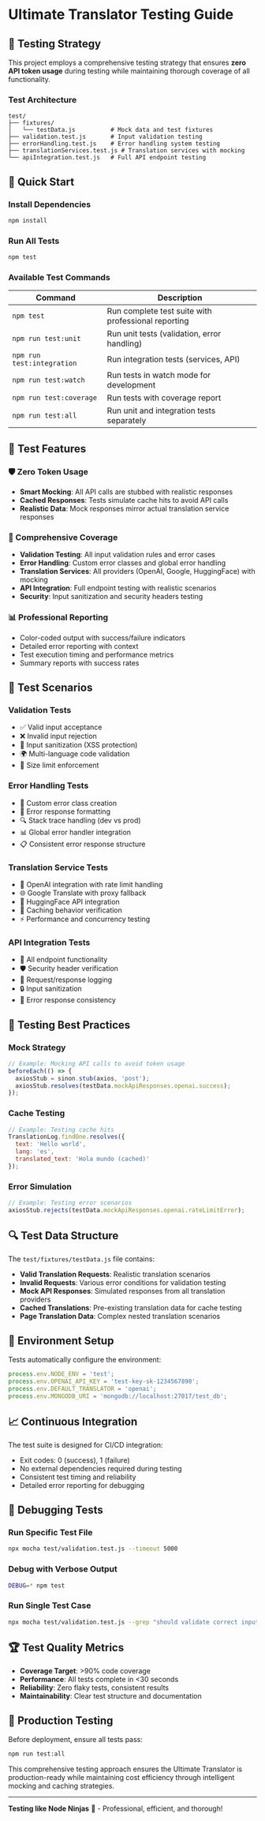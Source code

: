 # Ultimate Translator Testing Guide

## 🧪 Testing Strategy

This project employs a comprehensive testing strategy that ensures **zero API token usage** during testing while maintaining thorough coverage of all functionality.

### Test Architecture

```
test/
├── fixtures/
│   └── testData.js          # Mock data and test fixtures
├── validation.test.js       # Input validation testing
├── errorHandling.test.js    # Error handling system testing
├── translationServices.test.js # Translation services with mocking
└── apiIntegration.test.js   # Full API endpoint testing
```

## 🚀 Quick Start

### Install Dependencies
```bash
npm install
```

### Run All Tests
```bash
npm test
```

### Available Test Commands

| Command | Description |
|---------|-------------|
| `npm test` | Run complete test suite with professional reporting |
| `npm run test:unit` | Run unit tests (validation, error handling) |
| `npm run test:integration` | Run integration tests (services, API) |
| `npm run test:watch` | Run tests in watch mode for development |
| `npm run test:coverage` | Run tests with coverage report |
| `npm run test:all` | Run unit and integration tests separately |

## 🔧 Test Features

### 🛡️ Zero Token Usage
- **Smart Mocking**: All API calls are stubbed with realistic responses
- **Cached Responses**: Tests simulate cache hits to avoid API calls
- **Realistic Data**: Mock responses mirror actual translation service responses

### 🎯 Comprehensive Coverage
- **Validation Testing**: All input validation rules and error cases
- **Error Handling**: Custom error classes and global error handling
- **Translation Services**: All providers (OpenAI, Google, HuggingFace) with mocking
- **API Integration**: Full endpoint testing with realistic scenarios
- **Security**: Input sanitization and security headers testing

### 📊 Professional Reporting
- Color-coded output with success/failure indicators
- Detailed error reporting with context
- Test execution timing and performance metrics
- Summary reports with success rates

## 🧪 Test Scenarios

### Validation Tests
- ✅ Valid input acceptance
- ❌ Invalid input rejection
- 🔄 Input sanitization (XSS protection)
- 🌍 Multi-language code validation
- 📏 Size limit enforcement

### Error Handling Tests
- 🚨 Custom error class creation
- 📝 Error response formatting
- 🔍 Stack trace handling (dev vs prod)
- 📊 Global error handler integration
- 📋 Consistent error response structure

### Translation Service Tests
- 🤖 OpenAI integration with rate limit handling
- 🌐 Google Translate with proxy fallback
- 🤗 HuggingFace API integration
- 💾 Caching behavior verification
- ⚡ Performance and concurrency testing

### API Integration Tests
- 🔗 All endpoint functionality
- 🛡️ Security header verification
- 📝 Request/response logging
- 🔒 Input sanitization
- 🎯 Error response consistency

## 🎯 Testing Best Practices

### Mock Strategy
```javascript
// Example: Mocking API calls to avoid token usage
beforeEach(() => {
  axiosStub = sinon.stub(axios, 'post');
  axiosStub.resolves(testData.mockApiResponses.openai.success);
});
```

### Cache Testing
```javascript
// Example: Testing cache hits
TranslationLog.findOne.resolves({
  text: 'Hello world',
  lang: 'es',
  translated_text: 'Hola mundo (cached)'
});
```

### Error Simulation
```javascript
// Example: Testing error scenarios
axiosStub.rejects(testData.mockApiResponses.openai.rateLimitError);
```

## 🔍 Test Data Structure

The `test/fixtures/testData.js` file contains:
- **Valid Translation Requests**: Realistic translation scenarios
- **Invalid Requests**: Various error conditions for validation testing
- **Mock API Responses**: Simulated responses from all translation providers
- **Cached Translations**: Pre-existing translation data for cache testing
- **Page Translation Data**: Complex nested translation scenarios

## 🚨 Environment Setup

Tests automatically configure the environment:
```javascript
process.env.NODE_ENV = 'test';
process.env.OPENAI_API_KEY = 'test-key-sk-1234567890';
process.env.DEFAULT_TRANSLATOR = 'openai';
process.env.MONGODB_URI = 'mongodb://localhost:27017/test_db';
```

## 📈 Continuous Integration

The test suite is designed for CI/CD integration:
- Exit codes: 0 (success), 1 (failure)
- No external dependencies required during testing
- Consistent test timing and reliability
- Detailed error reporting for debugging

## 🔧 Debugging Tests

### Run Specific Test File
```bash
npx mocha test/validation.test.js --timeout 5000
```

### Debug with Verbose Output
```bash
DEBUG=* npm test
```

### Run Single Test Case
```bash
npx mocha test/validation.test.js --grep "should validate correct input"
```

## 🏆 Test Quality Metrics

- **Coverage Target**: >90% code coverage
- **Performance**: All tests complete in <30 seconds
- **Reliability**: Zero flaky tests, consistent results
- **Maintainability**: Clear test structure and documentation

## 🚀 Production Testing

Before deployment, ensure all tests pass:
```bash
npm run test:all
```

This comprehensive testing approach ensures the Ultimate Translator is production-ready while maintaining cost efficiency through intelligent mocking and caching strategies.

---

**Testing like Node Ninjas** 🥷 - Professional, efficient, and thorough! 